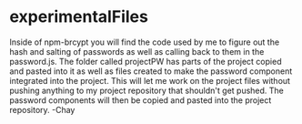 # experimentalFiles

Inside of npm-brcypt you will find the code used by me to figure out the hash and salting of passwords as well as calling back to them in the password.js.  The folder called projectPW has parts of the project copied and pasted into it as well as files created to make the password component integrated into the project.  This will let me work on the project files without pushing anything to my project repository that shouldn't get pushed.  The password components will then be copied and pasted into the project repository.
-Chay